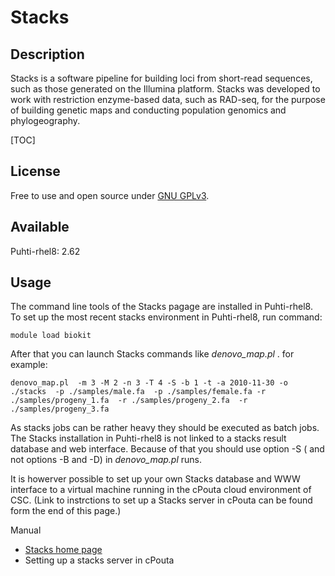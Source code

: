 # Stacks
## Description

Stacks is a software pipeline for building loci from short-read sequences, such as those generated on the 
Illumina platform. Stacks was developed to work with restriction enzyme-based data, such as RAD-seq, for 
the purpose of building genetic maps and conducting population genomics and phylogeography.

[TOC]

## License

Free to use and open source under [GNU GPLv3](https://www.gnu.org/licenses/gpl-3.0.html).

## Available
Puhti-rhel8: 2.62

## Usage

The command line tools of the Stacks pagage are installed in Puhti-rhel8. To set up the most recent stacks environment in Puhti-rhel8, 
run command:
```text
module load biokit
```

After that you can launch Stacks commands like _denovo_map.pl_ . for example:
```text
denovo_map.pl  -m 3 -M 2 -n 3 -T 4 -S -b 1 -t -a 2010-11-30 -o ./stacks  -p ./samples/male.fa  -p ./samples/female.fa -r ./samples/progeny_1.fa  -r ./samples/progeny_2.fa  -r ./samples/progeny_3.fa
```
As stacks jobs can be rather heavy they should be executed as batch jobs.  The Stacks installation in Puhti-rhel8 is not linked to 
a stacks result database and web interface. Because of that you should use option -S ( and not options -B and -D) in 
_denovo_map.pl_ runs.

It is howerver possible to set up your own Stacks database and WWW interface to a virtual machine running in the 
cPouta cloud environment of CSC. (Link to instrctions to set up a Stacks server in cPouta can be found form the end of this page.)



Manual

*   [Stacks home page](http://catchenlab.life.illinois.edu/stacks/)
*   Setting up a stacks server in cPouta
